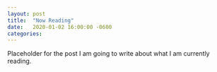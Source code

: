 ```yaml
---
layout: post
title:  "Now Reading"
date:   2020-01-02 16:00:00 -0600
categories: 
---
```

Placeholder for the post I am going to write about what I am currently reading.
